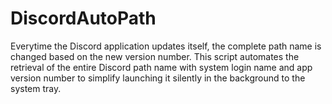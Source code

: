# DiscordAutoPath
Everytime the Discord application updates itself, the complete path name is changed based on the new version number. This script automates the retrieval of the entire Discord path name with system login name and app version number to simplify launching it silently in the background to the system tray.
